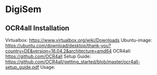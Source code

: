 # DigiSem
## OCR4all Installation

Virtualbox: https://www.virtualbox.org/wiki/Downloads
Ubuntu-image: https://ubuntu.com/download/desktop/thank-you?country=DE&version=18.04.2&architecture=amd64
OCR4all: https://github.com/OCR4all
Setup Guide: https://github.com/OCR4all/getting_started/blob/master/ocr4all-setup_guide.pdf
Usage: 
